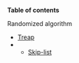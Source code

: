 __Table of contents__

Randomized algorithm
- [Treap](https://github.com/Sean-Toroghi/Algorithm/blob/master/depository/Randomization/Treap.py)
- - [Skip-list](https://github.com/Sean-Toroghi/Algorithm/blob/master/depository/Randomization/SkipList.py)
